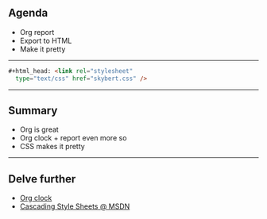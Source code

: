
## Agenda

- Org report
- Export to HTML
- Make it pretty

---

```html
#+html_head: <link rel="stylesheet"
  type="text/css" href="skybert.css" />
```

---

## Summary

- Org is great
- Org clock + report even more so
- CSS makes it pretty

---

## Delve further

- [Org clock](https://orgmode.org/manual/Clocking-Work-Time.html)
- [Cascading Style Sheets @ MSDN](https://developer.mozilla.org/en-US/docs/Web/CSS)

